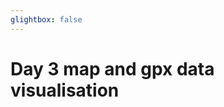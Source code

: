 ```yaml
---
glightbox: false
---
```


# Day 3 map and gpx data visualisation

<style> #map { width: auto; height: 400px; margin: 0;} </style>

<div id="map"></div>

<script> 
var mygpxurl = "/f3/en/assets/gpx/GPX3.gpx";
</script>

<script src="/f3/en/javascripts/mygpx.js"> </script>

